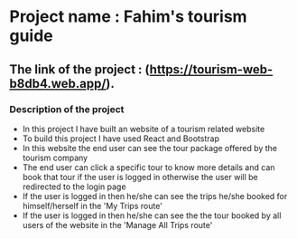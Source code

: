 # Project name : Fahim's tourism guide

## The link of the project : (https://tourism-web-b8db4.web.app/).

### Description of the project

- In this project I have built an website of a tourism related website
- To build this project I have used React and Bootstrap
- In this website the end user can see the tour package offered by the tourism company
- The end user can click a specific tour to know more details and can book that tour if the user is logged in otherwise the user will be redirected to the login page
- If the user is logged in then he/she can see the trips he/she booked for himself/herself in the 'My Trips route'
- If the user is logged in then he/she can see the the tour booked by all users of the website in the 'Manage All Trips route'
